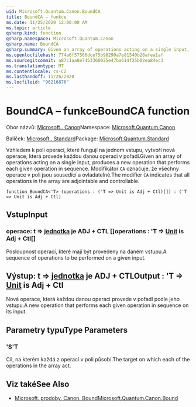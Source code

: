 ```yaml
---
uid: Microsoft.Quantum.Canon.BoundCA
title: BoundCA – funkce
ms.date: 11/25/2020 12:00:00 AM
ms.topic: article
qsharp.kind: function
qsharp.namespace: Microsoft.Quantum.Canon
qsharp.name: BoundCA
qsharp.summary: Given an array of operations acting on a single input, produces a new operation that performs each given operation in sequence. The modifier `CA` indicates that all operations in the array are adjointable and controllable.
ms.openlocfilehash: 774a6f57566dce75b98290a7e81540b28afea1af
ms.sourcegitcommit: a87c1aa8e7453360025e47ba614f25b02ea84ec3
ms.translationtype: MT
ms.contentlocale: cs-CZ
ms.lasthandoff: 11/26/2020
ms.locfileid: "96216876"
---
```

# <a name="boundca-function"></a><span data-ttu-id="e983a-102">BoundCA – funkce</span><span class="sxs-lookup"><span data-stu-id="e983a-102">BoundCA function</span></span>

<span data-ttu-id="e983a-103">Obor názvů: [Microsoft.. Canon](xref:Microsoft.Quantum.Canon)</span><span class="sxs-lookup"><span data-stu-id="e983a-103">Namespace: [Microsoft.Quantum.Canon](xref:Microsoft.Quantum.Canon)</span></span>

<span data-ttu-id="e983a-104">Balíček: [Microsoft.. Standard](https://nuget.org/packages/Microsoft.Quantum.Standard)</span><span class="sxs-lookup"><span data-stu-id="e983a-104">Package: [Microsoft.Quantum.Standard](https://nuget.org/packages/Microsoft.Quantum.Standard)</span></span>


<span data-ttu-id="e983a-105">Vzhledem k poli operací, které fungují na jednom vstupu, vytvoří nová operace, která provede každou danou operaci v pořadí.</span><span class="sxs-lookup"><span data-stu-id="e983a-105">Given an array of operations acting on a single input, produces a new operation that performs each given operation in sequence.</span></span>
<span data-ttu-id="e983a-106">Modifikátor `CA` označuje, že všechny operace v poli jsou sousedící a ovladatelné.</span><span class="sxs-lookup"><span data-stu-id="e983a-106">The modifier `CA` indicates that all operations in the array are adjointable and controllable.</span></span>

```qsharp
function BoundCA<'T> (operations : ('T => Unit is Adj + Ctl)[]) : ('T => Unit is Adj + Ctl)
```


## <a name="input"></a><span data-ttu-id="e983a-107">Vstup</span><span class="sxs-lookup"><span data-stu-id="e983a-107">Input</span></span>

### <a name="operations--t--unit--is-adj--ctl"></a><span data-ttu-id="e983a-108">operace: t => [jednotka](xref:microsoft.quantum.lang-ref.unit)  je ADJ + CTL []</span><span class="sxs-lookup"><span data-stu-id="e983a-108">operations : 'T => [Unit](xref:microsoft.quantum.lang-ref.unit)  is Adj + Ctl[]</span></span>

<span data-ttu-id="e983a-109">Posloupnost operací, které mají být provedeny na daném vstupu.</span><span class="sxs-lookup"><span data-stu-id="e983a-109">A sequence of operations to be performed on a given input.</span></span>



## <a name="output--t--unit--is-adj--ctl"></a><span data-ttu-id="e983a-110">Výstup: t => [jednotka](xref:microsoft.quantum.lang-ref.unit)  je ADJ + CTL</span><span class="sxs-lookup"><span data-stu-id="e983a-110">Output : 'T => [Unit](xref:microsoft.quantum.lang-ref.unit)  is Adj + Ctl</span></span>

<span data-ttu-id="e983a-111">Nová operace, která každou danou operaci provede v pořadí podle jeho vstupu.</span><span class="sxs-lookup"><span data-stu-id="e983a-111">A new operation that performs each given operation in sequence on its input.</span></span>

## <a name="type-parameters"></a><span data-ttu-id="e983a-112">Parametry typu</span><span class="sxs-lookup"><span data-stu-id="e983a-112">Type Parameters</span></span>

### <a name="t"></a><span data-ttu-id="e983a-113">'S</span><span class="sxs-lookup"><span data-stu-id="e983a-113">'T</span></span>

<span data-ttu-id="e983a-114">Cíl, na kterém každá z operací v poli působí.</span><span class="sxs-lookup"><span data-stu-id="e983a-114">The target on which each of the operations in the array act.</span></span>

## <a name="see-also"></a><span data-ttu-id="e983a-115">Viz také</span><span class="sxs-lookup"><span data-stu-id="e983a-115">See Also</span></span>

- [<span data-ttu-id="e983a-116">Microsoft. prodoby. Canon. Bound</span><span class="sxs-lookup"><span data-stu-id="e983a-116">Microsoft.Quantum.Canon.Bound</span></span>](xref:Microsoft.Quantum.Canon.Bound)